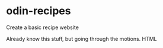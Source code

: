 # odin-recipes

Create a basic recipe website

Already know this stuff, but going through the motions.
HTML
